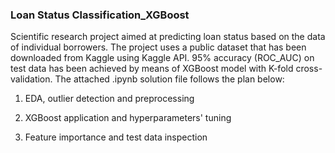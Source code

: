 ### Loan Status Classification_XGBoost

Scientific research project aimed at predicting loan status based on the data of individual borrowers. The project uses a public dataset that has been downloaded from Kaggle using Kaggle API. 95% accuracy (ROC_AUC) on test data has been achieved by means of XGBoost model with K-fold cross-validation. The attached .ipynb solution file follows the plan below:

1. EDA, outlier detection and preprocessing

2. XGBoost application and hyperparameters' tuning

3. Feature importance and test data inspection
